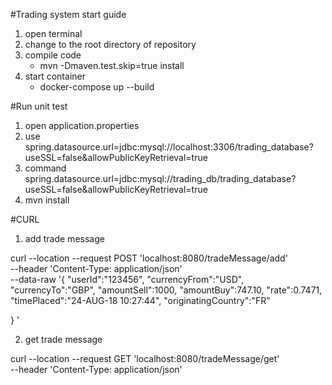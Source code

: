 #Trading system start guide
1. open terminal
2. change to the root directory of repository
3. compile code
   - mvn -Dmaven.test.skip=true install
4. start container
   - docker-compose up --build

#Run unit test
1. open application.properties
2. use spring.datasource.url=jdbc:mysql://localhost:3306/trading_database?useSSL=false&allowPublicKeyRetrieval=true
3. command spring.datasource.url=jdbc:mysql://trading_db/trading_database?useSSL=false&allowPublicKeyRetrieval=true
4. mvn install

#CURL

1. add trade message

curl --location --request POST 'localhost:8080/tradeMessage/add' \
--header 'Content-Type: application/json' \
--data-raw '{
"userId":"123456",
"currencyFrom":"USD",
"currencyTo":"GBP",
"amountSell":1000,
"amountBuy":747.10,
"rate":0.7471,
"timePlaced":"24-AUG-18 10:27:44",
"originatingCountry":"FR"

} '

2. get trade message

curl --location --request GET 'localhost:8080/tradeMessage/get' \
--header 'Content-Type: application/json'